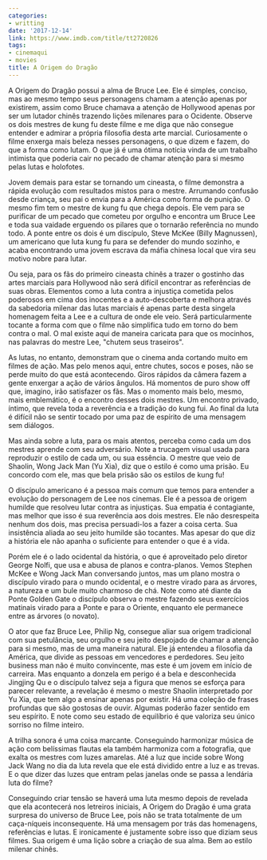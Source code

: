 ```yaml
---
categories:
- writting
date: '2017-12-14'
link: https://www.imdb.com/title/tt2720826
tags:
- cinemaqui
- movies
title: A Origem do Dragão
---
```


A Origem do Dragão possui a alma de Bruce Lee. Ele é simples, conciso, mas ao mesmo tempo seus personagens chamam a atenção apenas por existirem, assim como Bruce chamava a atenção de Hollywood apenas por ser um lutador chinês trazendo lições milenares para o Ocidente. Observe os dois mestres de kung fu deste filme e me diga que não consegue entender e admirar a própria filosofia desta arte marcial. Curiosamente o filme enxerga mais beleza nesses personagens, o que dizem e fazem, do que a forma como lutam. O que já é uma ótima notícia vinda de um trabalho intimista que poderia cair no pecado de chamar atenção para si mesmo pelas lutas e holofotes.

Jovem demais para estar se tornando um cineasta, o filme demonstra a rápida evolução com resultados mistos para o mestre. Arrumando confusão desde criança, seu pai o envia para a América como forma de punição. O mesmo fim tem o mestre de kung fu que chega depois. Ele vem para se purificar de um pecado que cometeu por orgulho e encontra um Bruce Lee e toda sua vaidade erguendo os pilares que o tornarão referência no mundo todo. A ponte entre os dois é um discípulo, Steve McKee (Billy Magnussen), um americano que luta kung fu para se defender do mundo sozinho, e acaba encontrando uma jovem escrava da máfia chinesa local que vira seu motivo nobre para lutar.

Ou seja, para os fãs do primeiro cineasta chinês a trazer o gostinho das artes marciais para Hollywood não será difícil encontrar as referências de suas obras. Elementos como a luta contra a injustiça cometida pelos poderosos em cima dos inocentes e a auto-descoberta e melhora através da sabedoria milenar das lutas marciais é apenas parte desta singela homenagem feita a Lee e a cultura de onde ele veio. Será particularmente tocante a forma com que o filme não simplifica tudo em torno do bem contra o mal. O mal existe aqui de maneira caricata para que os mocinhos, nas palavras do mestre Lee, "chutem seus traseiros".

As lutas, no entanto, demonstram que o cinema anda cortando muito em filmes de ação. Mas pelo menos aqui, entre chutes, socos e poses, não se perde muito do que está acontecendo. Giros rápidos da câmera fazem a gente enxergar a ação de vários ângulos. Há momentos de puro show off que, imagino, irão satisfazer os fãs. Mas o momento mais belo, mesmo, mais emblemático, é o encontro desses dois mestres. Um encontro privado, íntimo, que revela toda a reverência e a tradição do kung fui. Ao final da luta é difícil não se sentir tocado por uma paz de espírito de uma mensagem sem diálogos.

Mas ainda sobre a luta, para os mais atentos, perceba como cada um dos mestres aprende com seu adversário. Note a trucagem visual usada para reproduzir o estilo de cada um, ou sua essência. O mestre que veio de Shaolin, Wong Jack Man (Yu Xia), diz que o estilo é como uma prisão. Eu concordo com ele, mas que bela prisão são os estilos de kung fu!

O discípulo americano é a pessoa mais comum que temos para entender a evolução do personagem de Lee nos cinemas. Ele é a pessoa de origem humilde que resolveu lutar contra as injustiças. Sua empatia é contagiante, mas melhor que isso é sua reverência aos dois mestres. Ele não desrespeita nenhum dos dois, mas precisa persuadi-los a fazer a coisa certa. Sua insistência aliada ao seu jeito humilde são tocantes. Mas apesar do que diz a história ele não apanha o suficiente para entender o que é a vida.

Porém ele é o lado ocidental da história, o que é aproveitado pelo diretor George Nolfi, que usa e abusa de planos e contra-planos. Vemos Stephen McKee e Wong Jack Man conversando juntos, mas um plano mostra o discípulo virado para o mundo ocidental, e o mestre virado para as árvores, a natureza e um bule muito charmoso de chá. Note como até diante da Ponte Golden Gate o discípulo observa o mestre fazendo seus exercícios matinais virado para a Ponte e para o Oriente, enquanto ele permanece entre as árvores (o novato).

O ator que faz Bruce Lee, Philip Ng, consegue aliar sua origem tradicional com sua petulância, seu orgulho e seu jeito despojado de chamar a atenção para si mesmo, mas de uma maneira natural. Ele já entendeu a filosofia da América, que divide as pessoas em vencedores e perdedores. Seu jeito business man não é muito convincente, mas este é um jovem em início de carreira. Mas enquanto a donzela em perigo é a bela e desconhecida Jingjing Qu e o discípulo talvez seja a figura que menos se esforça para parecer relevante, a revelação é mesmo o mestre Shaolin interpretado por Yu Xia, que tem algo a ensinar apenas por existir. Há uma coleção de frases profundas que são gostosas de ouvir. Algumas poderão fazer sentido em seu espírito. E note como seu estado de equilíbrio é que valoriza seu único sorriso no filme inteiro.

A trilha sonora é uma coisa marcante. Conseguindo harmonizar música de ação com belíssimas flautas ela também harmoniza com a fotografia, que exalta os mestres com luzes amarelas. Até a luz que incide sobre Wong Jack Wang no dia da luta revela que ele está dividido entre a luz e as trevas. E o que dizer das luzes que entram pelas janelas onde se passa a lendária luta do filme?

Conseguindo criar tensão se haverá uma luta mesmo depois de revelada que ela acontecerá nos letreiros iniciais, A Origem do Dragão é uma grata surpresa do universo de Bruce Lee, pois não se trata totalmente de um caça-níqueis inconsequente. Há uma mensagem por trás das homenagens, referências e lutas. E ironicamente é justamente sobre isso que diziam seus filmes. Sua origem é uma lição sobre a criação de sua alma. Bem ao estilo milenar chinês.

